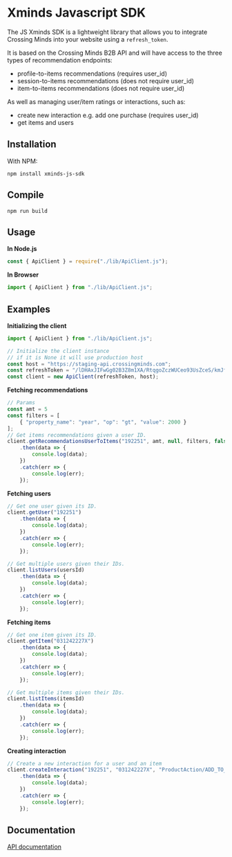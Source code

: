 # Xminds Javascript SDK

The JS Xminds SDK is a lightweight library that allows you to integrate Crossing Minds into your website using a `refresh_token`. 

It is based on the Crossing Minds B2B API and will have access to the three types of recommendation endpoints:
- profile-to-items recommendations (requires user_id)
- session-to-items recommendations (does not require user_id)
- item-to-items recommendations (does not require user_id)


As well as managing user/item ratings or interactions, such as:
- create new interaction e.g. add one purchase (requires user_id)
- get items and users



## Installation

With NPM:
```
npm install xminds-js-sdk
```

## Compile
```
npm run build
```

## Usage

**In Node.js**

```js
const { ApiClient } = require("./lib/ApiClient.js");
```

**In Browser**

```js
import { ApiClient } from "./lib/ApiClient.js";
```

## Examples

**Initializing the client**
```js
import { ApiClient } from "./lib/ApiClient.js";

// Initialize the client instance
// if it is None it will use production host
const host = "https://staging-api.crossingminds.com";
const refreshToken = "/lDHAxJIFwGg02B3Z8m1XA/RtqgoZczWUCeo93UsZceS/kmJfe8p++50hOBJnyaqjrU8pPGmFmCvSxk6JPdxTg=="; // comes from the backend, and is linked to db_id and userId
const client = new ApiClient(refreshToken, host);
```

**Fetching recommendations**
```js
// Params
const amt = 5
const filters = [
    { "property_name": "year", "op": "gt", "value": 2000 }
];
// Get items recommendations given a user ID.
client.getRecommendationsUserToItems("192251", amt, null, filters, false)
    .then(data => {
        console.log(data);
    })
    .catch(err => {
        console.log(err);
    });
```

**Fetching users**
```js
// Get one user given its ID.
client.getUser("192251")
    .then(data => {
        console.log(data);
    })
    .catch(err => {
        console.log(err);
    });

// Get multiple users given their IDs.
client.listUsers(usersId)
    .then(data => {
        console.log(data);
    })
    .catch(err => {
        console.log(err);
    });
```

**Fetching items**
```js
// Get one item given its ID.
client.getItem("031242227X")
    .then(data => {
        console.log(data);
    })
    .catch(err => {
        console.log(err);
    });

// Get multiple items given their IDs.
client.listItems(itemsId)
    .then(data => {
        console.log(data);
    })
    .catch(err => {
        console.log(err);
    });
```

**Creating interaction**
```js
// Create a new interaction for a user and an item
client.createInteraction("192251", "031242227X", "ProductAction/ADD_TO_CART", null)
    .then(data => {
        console.log(data);
    })
    .catch(err => {
        console.log(err);
    });
```

## Documentation

[API documentation](https://docs.api.crossingminds.com/index.html)

